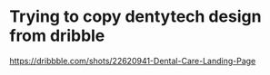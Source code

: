 # Trying to copy dentytech design from dribble
https://dribbble.com/shots/22620941-Dental-Care-Landing-Page